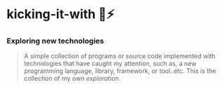 # kicking-it-with :eyes::zap:
### Exploring new technologies
> A simple collection of programs or source code implemented with technologies that have caught my attention, such as, a new programming language, library, framework, or tool..etc. This is the collection of my own *exploration*.

